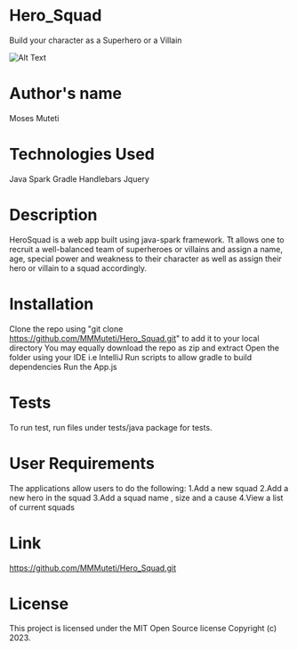 # Hero_Squad

Build your character as a Superhero or a Villain

![Alt Text](https://wallpaperaccess.in/public/uploads/preview/black-panther-wakanda-forever-wallpaper-artwork-movies-tchalla-wallpaper-background-j.jpg)

# Author's name
Moses Muteti

# Technologies Used
Java Spark
Gradle
Handlebars
Jquery

# Description
HeroSquad is a web app  built using java-spark framework. Tt allows one to recruit a well-balanced team of superheroes or villains and assign a name, age, special power and weakness to their character as well as assign their hero or villain to a squad accordingly.

# Installation

Clone the repo using "git clone https://github.com/MMMuteti/Hero_Squad.git" to add it to your local directory
You may equally download the repo as zip and extract
Open the folder using your IDE i.e IntelliJ
Run scripts to allow gradle to build dependencies
Run the App.js

# Tests

To run test, run files under tests/java package for tests.

# User Requirements
The applications allow users to do the following:
1.Add a new squad
2.Add a new hero in the squad
3.Add a squad name , size and a cause
4.View a list of current squads

# Link
https://github.com/MMMuteti/Hero_Squad.git

# License
This project is licensed under the MIT Open Source license Copyright (c) 2023.